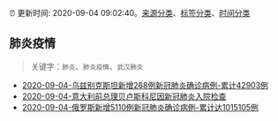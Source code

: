 :alarm_clock: 更新时间: 2020-09-04 09:02:40。[来源分类](../README.md)、[标签分类](../TAGS.md)、[时间分类](../TIMELINE.md)

## 肺炎疫情


> 关键字：`肺炎`、`肺炎疫情`、`武汉肺炎`



- [2020-09-04-乌兹别克斯坦新增268例新冠肺炎确诊病例-累计42903例](http://app.cctv.com/special/cportal/detail/arti/index.html?id=ArtiKAM9J3ykHdIuD7xNr5dY200904&isfromapp=1) 
- [2020-09-04-意大利前总理贝卢斯科尼因新冠肺炎入院检查](http://app.cctv.com/special/cportal/detail/arti/index.html?id=ArtiMnAKPW5WvOZT5yYUaQ65200904&isfromapp=1) 
- [2020-09-04-​俄罗斯新增5110例新冠肺炎确诊病例-累计达1015105例](http://app.cctv.com/special/cportal/detail/arti/index.html?id=Artiy322iJYtvtk0TDrYwUuw200904&isfromapp=1) 